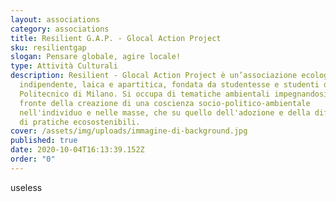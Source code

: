```yaml
---
layout: associations
category: associations
title: Resilient G.A.P. - Glocal Action Project
sku: resilientgap
slogan: Pensare globale, agire locale!
type: Attività Culturali
description: Resilient - Glocal Action Project è un’associazione ecologista
  indipendente, laica e apartitica, fondata da studentesse e studenti del
  Politecnico di Milano. Si occupa di tematiche ambientali impegnandosi sia sul
  fronte della creazione di una coscienza socio-politico-ambientale
  nell'individuo e nelle masse, che su quello dell'adozione e della diffusione
  di pratiche ecosostenibili.
cover: /assets/img/uploads/immagine-di-background.jpg
published: true
date: 2020-10-04T16:13:39.152Z
order: "0"
---
```

useless